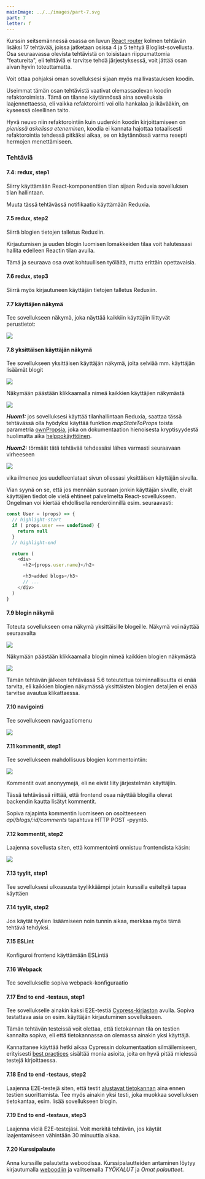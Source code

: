 ```yaml
---
mainImage: ../../images/part-7.svg
part: 7
letter: f
---
```


<div class="content">

Kurssin seitsemännessä osassa on luvun [React router](/osa7/react_router) kolmen tehtävän lisäksi 17 tehtävää, joissa jatketaan osissa 4 ja 5 tehtyä Bloglist-sovellusta.  Osa seuraavassa olevista tehtävistä on toisistaan riippumattomia "featureita", eli tehtäviä ei tarvitse tehdä järjestyksessä, voit jättää osan aivan hyvin toteuttamatta.

Voit ottaa pohjaksi oman sovelluksesi sijaan myös mallivastauksen koodin.

Useimmat tämän osan tehtävistä vaativat olemassaolevan koodin refaktoroimista. Tämä on tilanne käytännössä aina sovelluksia laajennettaessa, eli vaikka refaktorointi voi olla hankalaa ja ikävääkin, on kyseessä oleellinen taito.

Hyvä neuvo niin refaktorointiin kuin uudenkin koodin kirjoittamiseen on <i>pienissä askelissa eteneminen</i>, koodia ei kannata hajottaa totaalisesti refaktorointia tehdessä pitkäksi aikaa, se on käytännössä varma resepti hermojen menettämiseen.

</div>

<div class="tasks">

### Tehtäviä

#### 7.4: redux, step1

Siirry käyttämään React-komponenttien tilan sijaan Reduxia sovelluksen tilan hallintaan.

Muuta tässä tehtävässä notifikaatio käyttämään Reduxia.

#### 7.5 redux, step2

Siirrä blogien tietojen talletus Reduxiin.

Kirjautumisen ja uuden blogin luomisen lomakkeiden tilaa voit halutessasi hallita edelleen Reactin tilan avulla. 

Tämä ja seuraava osa ovat kohtuullisen työläitä, mutta erittäin opettavaisia.

#### 7.6 redux, step3

Siirrä myös kirjautuneen käyttäjän tietojen talletus Reduxiin.

#### 7.7 käyttäjien näkymä

Tee sovellukseen näkymä, joka näyttää kaikkiin käyttäjiin liittyvät perustietot:

![](../images/7/41.png)

#### 7.8 yksittäisen käyttäjän näkymä

Tee sovellukseen yksittäisen käyttäjän näkymä, jolta selviää mm. käyttäjän lisäämät blogit

![](../images/7/44.png)

Näkymään päästään klikkaamalla nimeä kaikkien käyttäjien näkymästä

![](../images/7/43.png)

<i>**Huom1:**</i> jos sovelluksesi käyttää tilanhallintaan Reduxia, saattaa tässä tehtävässä olla hyödyksi käyttää funktion _mapStateToProps_ toista parametria [ownPropsia](https://react-redux.js.org/api/connect#mapstatetoprops-state-ownprops-object), joka on dokumentaation hienoisesta kryptisyydestä huolimatta aika [helppokäyttöinen](https://stackoverflow.com/questions/41198842/what-is-the-use-of-the-ownprops-arg-in-mapstatetoprops-and-mapdispatchtoprops).

<i>**Huom2:**</i> törmäät tätä tehtävää tehdessäsi lähes varmasti seuraavaan virheeseen

![](../images/7/42a.png)

vika ilmenee jos uudelleenlataat sivun ollessasi yksittäisen käyttäjän sivulla. 

Vian syynä on se, että jos mennään suoraan jonkin käyttäjän sivulle, eivät käyttäjien tiedot ole vielä ehtineet palvelimelta React-sovellukseen. Ongelman voi kiertää ehdollisella renderöinnillä esim. seuraavasti:

```js
const User = (props) => {
  // highlight-start
  if ( props.user === undefined) { 
    return null
  }
  // highlight-end

  return (
    <div>
      <h2>{props.user.name}</h2>

      <h3>added blogs</h3>
      // ...
    </div>
  )
}
```

#### 7.9 blogin näkymä

Toteuta sovellukseen oma näkymä yksittäisille blogeille. Näkymä voi näyttää seuraavalta

![](../images/7/45.png)

Näkymään päästään klikkaamalla blogin nimeä kaikkien blogien näkymästä

![](../images/7/46.png)

Tämän tehtävän jälkeen tehtävässä 5.6 toteutettua toiminnallisuutta ei enää tarvita, eli kaikkien blogien näkymässä yksittäisten blogien detaljien ei enää tarvitse avautua klikattaessa.

#### 7.10 navigointi

Tee sovellukseen navigaatiomenu

![](../images/7/47.png)

#### 7.11 kommentit, step1

Tee sovellukseen mahdollisuus blogien kommentointiin:

![](../images/7/48.png)

Kommentit ovat anonyymejä, eli ne eivät liity järjestelmän käyttäjiin.

Tässä tehtävässä riittää, että frontend osaa näyttää blogilla olevat backendin kautta lisätyt kommentit.

Sopiva rajapinta kommentin luomiseen on osoitteeseen <i>api/blogs/:id/comments</i> tapahtuva HTTP POST -pyyntö.

#### 7.12 kommentit, step2

Laajenna sovellusta siten, että kommentointi onnistuu frontendista käsin:

![](../images/7/49.png)

#### 7.13 tyylit, step1

Tee sovelluksesi ulkoasusta tyylikkäämpi jotain kurssilla esiteltyä tapaa käyttäen

#### 7.14 tyylit, step2

Jos käytät tyylien lisäämiseen noin tunnin aikaa, merkkaa myös tämä tehtävä tehdyksi.

#### 7.15 ESLint

Konfiguroi frontend käyttämään ESLintiä

#### 7.16 Webpack

Tee sovellukselle sopiva webpack-konfiguraatio

#### 7.17 End to end -testaus, step1

Tee sovellukselle ainakin kaksi E2E-testiä [Cypress-kirjaston](/osa7/luokkakomponentit_e_2_e_testaus#sovelluksen-end-to-end-testaus) avulla. Sopiva testattava asia on esim. käyttäjän kirjautuminen sovellukseen.

Tämän tehtävän testeissä voit olettaa, että tietokannan tila on testien kannalta sopiva, eli että tietokannassa on olemassa ainakin yksi käyttäjä. 

Kannattanee käyttää hetki aikaa Cypressin dokumentaation silmäilemiseen, erityisesti 
[best practices](https://docs.cypress.io/guides/references/best-practices.html) sisältää monia asioita, joita on hyvä pitää mielessä testejä kirjoittaessa.

#### 7.18 End to end -testaus, step2

Laajenna E2E-testejä siten, että testit [alustavat tietokannan](/osa7/luokkakomponentit_e_2_e_testaus#tietokannan-tilan-kontrollointi) aina ennen testien suorittamista. Tee myös ainakin yksi testi, joka muokkaa sovelluksen tietokantaa, esim. lisää sovellukseen blogin.

#### 7.19 End to end -testaus, step3

Laajenna vielä E2E-testejäsi. Voit merkitä tehtävän, jos käytät laajentamiseen vähintään 30 minuuttia aikaa.

#### 7.20 Kurssipalaute

Anna kurssille palautetta weboodissa. Kurssipalautteiden antaminen löytyy kirjautumalla [weboodiin](http://weboodi.helsinki.fi/) ja valitsemalla *TYÖKALUT* ja *Omat palautteet*.

</div>
